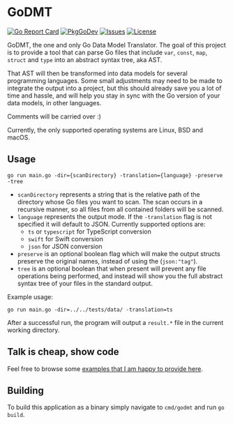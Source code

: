 # GoDMT

[![Go Report Card](https://goreportcard.com/badge/github.com/averageflow/godmt)](https://goreportcard.com/report/github.com/averageflow/godmt)
[![PkgGoDev](https://pkg.go.dev/badge/mod/github.com/averageflow/godmt)](https://pkg.go.dev/github.com/averageflow/godmt)
[![Issues](https://img.shields.io/github/issues/averageflow/godmt)](#)
[![License](https://img.shields.io/github/license/averageflow/godmt.svg)](https://github.com/averageflow/godmt/blob/master/LICENSE.md)

GoDMT, the one and only Go Data Model Translator. The goal of this project is to provide a tool that can parse Go files that include `var`, `const`, `map`, `struct` and `type` into an abstract syntax tree, aka AST.

That AST will then be transformed into data models for several programming languages. Some small adjustments may need to be made to integrate the output into a project, but this should already save you a lot of time and hassle, and will help you stay in sync with the Go version of your data models, in other languages.

Comments will be carried over :)

Currently, the only supported operating systems are Linux, BSD and macOS.


## Usage

```
go run main.go -dir={scanDirectory} -translation={language} -preserve -tree
```

- `scanDirectory` represents a string that is the relative path of the directory whose Go files you want to scan. The scan occurs in a recursive manner, so all files from all contained folders will be scanned.
- `language` represents the output mode. If the `-translation` flag is not specified it will default to JSON. Currently supported options are:
    - `ts` or `typescript` for TypeScript conversion
    - `swift` for Swift conversion
    - `json` for JSON conversion
- `preserve` is an optional boolean flag which will make the output structs preserve the original names, instead of using the (`json:"tag"`).
- `tree` is an optional boolean that when present will prevent any file operations being performed, and instead will show you the full abstract syntax tree of your files in the standard output.

Example usage:

```
go run main.go -dir=../../tests/data/ -translation=ts
```

After a successful run, the program will output a `result.*` file in the current working directory.

## Talk is cheap, show code

Feel free to browse some [examples that I am happy to provide here](examples/Conversions.md).

## Building

To build this application as a binary simply navigate to `cmd/godmt` and run `go build`.